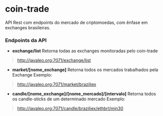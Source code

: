 # coin-trade
API Rest com endpoints do mercado de criptomoedas, com ênfase em exchanges brasileiras.

### Endpoints da API

* **exchange/list**
Retorna todas as exchanges monitoradas pelo coin-trade

>http://javaleo.org:7071/exchange/list

* **market/[nome_exchange]**
Retorna todos os mercados trabalhados pela Exchange
Exemplo:
>http://javaleo.org:7071/market/braziliex

* **candle/[nome_exchange]/[nome_mercado]/[intervalo]**
Retorna todos os candle-sticks de um determinado mercado
 Exemplo:
>http://javaleo.org:7071/candle/braziliex/ethbrl/min30

